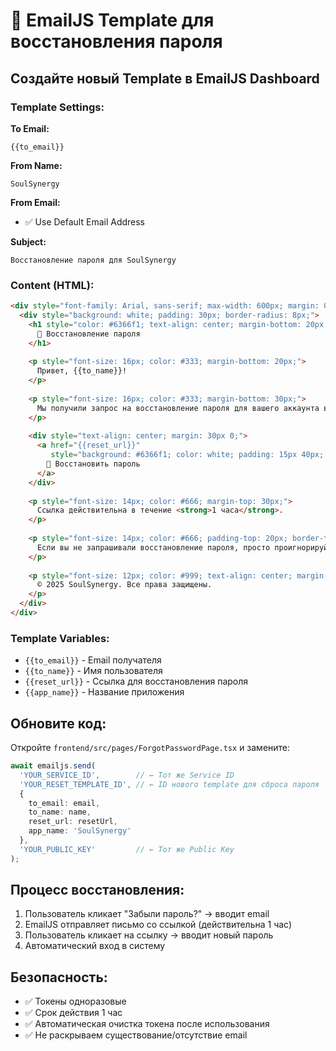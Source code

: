 # 📧 EmailJS Template для восстановления пароля

## Создайте новый Template в EmailJS Dashboard

### Template Settings:

**To Email:**
```
{{to_email}}
```

**From Name:**
```
SoulSynergy
```

**From Email:**
- ✅ Use Default Email Address

**Subject:**
```
Восстановление пароля для SoulSynergy
```

### Content (HTML):

```html
<div style="font-family: Arial, sans-serif; max-width: 600px; margin: 0 auto; padding: 20px; background: linear-gradient(135deg, #667eea 0%, #764ba2 100%); border-radius: 10px;">
  <div style="background: white; padding: 30px; border-radius: 8px;">
    <h1 style="color: #6366f1; text-align: center; margin-bottom: 20px;">
      🔐 Восстановление пароля
    </h1>
    
    <p style="font-size: 16px; color: #333; margin-bottom: 20px;">
      Привет, {{to_name}}!
    </p>
    
    <p style="font-size: 16px; color: #333; margin-bottom: 30px;">
      Мы получили запрос на восстановление пароля для вашего аккаунта в SoulSynergy. Для установки нового пароля нажмите на кнопку ниже:
    </p>
    
    <div style="text-align: center; margin: 30px 0;">
      <a href="{{reset_url}}" 
         style="background: #6366f1; color: white; padding: 15px 40px; text-decoration: none; border-radius: 8px; font-size: 16px; font-weight: bold; display: inline-block;">
        🔑 Восстановить пароль
      </a>
    </div>
    
    <p style="font-size: 14px; color: #666; margin-top: 30px;">
      Ссылка действительна в течение <strong>1 часа</strong>.
    </p>
    
    <p style="font-size: 14px; color: #666; padding-top: 20px; border-top: 1px solid #eee;">
      Если вы не запрашивали восстановление пароля, просто проигнорируйте это письмо. Ваш пароль останется без изменений.
    </p>
    
    <p style="font-size: 12px; color: #999; text-align: center; margin-top: 20px;">
      © 2025 SoulSynergy. Все права защищены.
    </p>
  </div>
</div>
```

### Template Variables:

- `{{to_email}}` - Email получателя
- `{{to_name}}` - Имя пользователя
- `{{reset_url}}` - Ссылка для восстановления пароля
- `{{app_name}}` - Название приложения

## Обновите код:

Откройте `frontend/src/pages/ForgotPasswordPage.tsx` и замените:

```typescript
await emailjs.send(
  'YOUR_SERVICE_ID',        // ← Тот же Service ID
  'YOUR_RESET_TEMPLATE_ID', // ← ID нового template для сброса пароля
  {
    to_email: email,
    to_name: name,
    reset_url: resetUrl,
    app_name: 'SoulSynergy'
  },
  'YOUR_PUBLIC_KEY'         // ← Тот же Public Key
);
```

## Процесс восстановления:

1. Пользователь кликает "Забыли пароль?" → вводит email
2. EmailJS отправляет письмо со ссылкой (действительна 1 час)
3. Пользователь кликает на ссылку → вводит новый пароль
4. Автоматический вход в систему

## Безопасность:

- ✅ Токены одноразовые
- ✅ Срок действия 1 час
- ✅ Автоматическая очистка токена после использования
- ✅ Не раскрываем существование/отсутствие email

